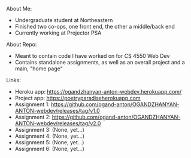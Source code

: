 About Me:
- Undergraduate student at Northeastern
- Finished two co-ops, one front end, the other a middle/back end
- Currently working at Projector PSA

About Repo:
- Meant to contain code I have worked on for CS 4550 Web Dev
- Contains standalone assignments, as well as an overall project and a main, "home page"

Links:
- Heroku app:   https://ogandzhanyan-anton-webdev.herokuapp.com/
- Project app:  https://poetryparadiseherokuapp.com
- Assignment 1: https://github.com/ogand-anton/OGANDZHANYAN-ANTON-webdev/releases/tag/v1.0
- Assignment 2: https://github.com/ogand-anton/OGANDZHANYAN-ANTON-webdev/releases/tag/v2.0
- Assignment 3: (None, yet...)
- Assignment 4: (None, yet...)
- Assignment 5: (None, yet...)
- Assignment 6: (None, yet...)
